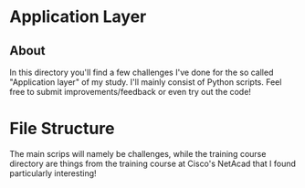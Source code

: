 # Application Layer
## About
In this directory you'll find a few challenges I've done for the so called "Application layer" of my study. I'll mainly consist of Python scripts. Feel free to submit improvements/feedback or even try out the code!
# File Structure
The main scrips will namely be challenges, while the training course directory are things from the training course at Cisco's NetAcad that I found particularly interesting!
